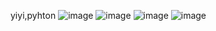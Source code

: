 yiyi,pyhton
![image](https://github.com/SergioKevinGH/yiyi/assets/118314930/5c997d0d-e045-4953-9e96-1bc37c1de7b4)
![image](https://github.com/SergioKevinGH/yiyi/assets/118314930/6296b5cb-29c5-4dad-b2d6-693e01155af5)
![image](https://github.com/SergioKevinGH/yiyi/assets/118314930/32cb3022-879a-443b-b471-2cdaee21f529)
![image](https://github.com/SergioKevinGH/yiyi/assets/118314930/0055bda0-11f1-4b61-a52f-eab106f525a0)

